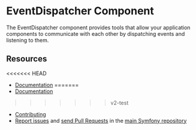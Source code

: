 EventDispatcher Component
=========================

The EventDispatcher component provides tools that allow your application
components to communicate with each other by dispatching events and listening to
them.

Resources
---------

<<<<<<< HEAD
  * [Documentation](https://symfony.com/doc/current/components/event_dispatcher/index.html)
=======
  * [Documentation](https://symfony.com/doc/current/components/event_dispatcher.html)
>>>>>>> v2-test
  * [Contributing](https://symfony.com/doc/current/contributing/index.html)
  * [Report issues](https://github.com/symfony/symfony/issues) and
    [send Pull Requests](https://github.com/symfony/symfony/pulls)
    in the [main Symfony repository](https://github.com/symfony/symfony)
